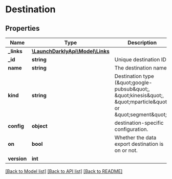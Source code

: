 # Destination

## Properties
Name | Type | Description | Notes
------------ | ------------- | ------------- | -------------
**_links** | [**\LaunchDarklyApi\Model\Links**](Links.md) |  | [optional] 
**_id** | **string** | Unique destination ID. | [optional] 
**name** | **string** | The destination name | [optional] 
**kind** | **string** | Destination type (\&quot;google-pubsub\&quot;, \&quot;kinesis\&quot;, \&quot;mparticle\&quot;, or \&quot;segment\&quot;) | [optional] 
**config** | **object** | destination-specific configuration. | [optional] 
**on** | **bool** | Whether the data export destination is on or not. | [optional] 
**version** | **int** |  | [optional] 

[[Back to Model list]](../README.md#documentation-for-models) [[Back to API list]](../README.md#documentation-for-api-endpoints) [[Back to README]](../README.md)



